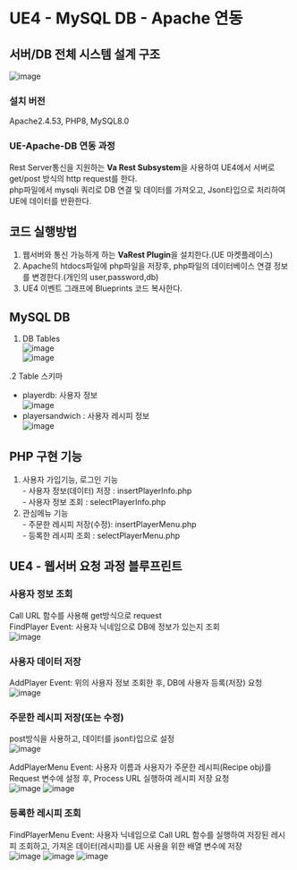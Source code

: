 # UE4 - MySQL DB - Apache 연동

## 서버/DB 전체 시스템 설계 구조
![image](https://user-images.githubusercontent.com/60374155/220970378-30bf1878-fa81-4b49-be1d-55162a6464dc.png) <br>
### 설치 버전 ###
Apache2.4.53, PHP8, MySQL8.0

### UE-Apache-DB 연동 과정 ###
Rest Server통신을 지원하는 <strong>Va Rest Subsystem</strong>을 사용하여 UE4에서 서버로 get/post 방식의 http request를 한다. <br>
php파일에서 mysqli 쿼리로 DB 연결 및 데이터를 가져오고, Json타입으로 처리하여 UE에 데이터를 반환한다. <br>

## 코드 실행방법 
1. 웹서버와 통신 가능하게 하는 <strong>VaRest Plugin</strong>을 설치한다.(UE 마켓플레이스) <br>
2. Apache의 htdocs파일에 php파일을 저장후, php파일의 데이터베이스 연결 정보를 변경한다.(개인의 user,password,db)
3. UE4 이벤트 그래프에 Blueprints 코드 복사한다.

## MySQL DB
1. DB Tables <br>
![image](https://user-images.githubusercontent.com/60374155/221397737-42b691b4-c283-4349-ab83-c9588e2c7de0.png) <br>
![image](https://user-images.githubusercontent.com/60374155/220973950-8c136f40-c037-4d47-acb3-c9e6b3d6e947.png) 

.2 Table 스키마 <br>
- playerdb: 사용자 정보 <br>
![image](https://user-images.githubusercontent.com/60374155/221397876-50a67de7-fab9-4230-9f9d-c8a93b340373.png)
- playersandwich : 사용자 레시피 정보 <br>
![image](https://user-images.githubusercontent.com/60374155/221397914-20364e9b-4e04-4f93-857a-f809bfd970b1.png)

## PHP 구현 기능
1. 사용자 가입기능, 로그인 기능 <br> - 사용자 정보(데이터) 저장 : insertPlayerInfo.php <br> - 사용자 정보 조회 : selectPlayerInfo.php
2. 관심메뉴 기능 <br> - 주문한 레시피 저장(수정): insertPlayerMenu.php <br> - 등록한 레시피 조회 : selectPlayerMenu.php

## UE4 - 웹서버 요청 과정 블루프린트
### 사용자 정보 조회 ###
Call URL 함수를 사용해 get방식으로 request <br>
FindPlayer Event: 사용자 닉네임으로 DB에 정보가 있는지 조회 <br>
![image](https://user-images.githubusercontent.com/60374155/221089404-4b1e6d9f-83a7-4900-80b2-42d2feec3be2.png)

### 사용자 데이터 저장 ###
AddPlayer Event: 위의 사용자 정보 조회한 후, DB에 사용자 등록(저장) 요청<br>
![image](https://user-images.githubusercontent.com/60374155/221091762-28da751d-db4a-4737-978f-ba2fd18d8198.png)

### 주문한 레시피 저장(또는 수정) ###
post방식을 사용하고, 데이터를 json타입으로 설정 <br>
![image](https://user-images.githubusercontent.com/60374155/221343268-95bdf9d4-30cc-43c7-a59b-d6dea98f9525.png)

AddPlayerMenu Event: 사용자 이름과 사용자가 주문한 레시피(Recipe obj)를 Request 변수에 설정 후, Process URL 실행하여 레시피 저장 요청<br>
![image](https://user-images.githubusercontent.com/60374155/221332319-acc50500-0709-45b8-9e36-09c436f1501e.png)
![image](https://user-images.githubusercontent.com/60374155/221332326-99e2761f-9e84-4ff7-b15d-9507b2511cda.png)

### 등록한 레시피 조회 ###
FindPlayerMenu Event: 사용자 닉네임으로 Call URL 함수를 실행하여 저장된 레시피 조회하고, 가져온 데이터(레시피)를 UE 사용을 위한 배열 변수에 저장 <br>
![image](https://user-images.githubusercontent.com/60374155/221332742-cba76a5c-9533-4b43-b2a4-bceca7f3f21a.png)
![image](https://user-images.githubusercontent.com/60374155/221332771-78e23aac-d92e-43f3-99bf-9742dc87ae3e.png)
![image](https://user-images.githubusercontent.com/60374155/221335466-06d88037-21d2-485d-a05c-b30d6ce99639.png)

